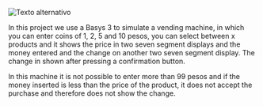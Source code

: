   ![Texto alternativo](VENDING)



In this project we use a Basys 3 to simulate a vending machine, in which you can enter coins of 1, 2, 5 and 10 pesos, you can select between x products and it shows the price in two seven segment displays and the money entered and the change on another two seven segment display. The change in shown after pressing a confirmation button.


In this machine it is not possible to enter more than 99 pesos and if the money inserted is less than the price of the product, it does not accept the purchase and therefore does not show the change.
